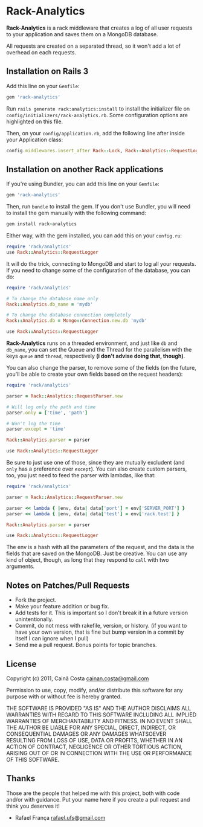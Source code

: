 # Rack-Analytics #

**Rack-Analytics** is a rack middleware that creates a log of all user requests to your application and saves them on a MongoDB database.

All requests are created on a separated thread, so it won't add a lot of overhead on each requests.

## Installation on Rails 3 ##

Add this line on your `Gemfile`:

``` ruby
gem 'rack-analytics'
```

Run `rails generate rack:analytics:install` to install the initializer file on `config/initializers/rack-analytics.rb`. Some configuration options are highlighted on this file.

Then, on your `config/application.rb`, add the following line after inside your Application class:

``` ruby
config.middlewares.insert_after Rack::Lock, Rack::Analytics::RequestLogger
```

## Installation on another Rack applications ##

If you're using Bundler, you can add this line on your `Gemfile`:

``` ruby
gem 'rack-analytics'
```

Then, run `bundle` to install the gem. If you don't use Bundler, you will need to install the gem manually with the following command:

``` ruby
gem install rack-analytics
```

Either way, with the gem installed, you can add this on your `config.ru`:

``` ruby
require 'rack/analytics'
use Rack::Analytics::RequestLogger
```

It will do the trick, connecting to MongoDB and start to log all your requests. If you need to change some of the configuration of the database, you can do:

``` ruby
require 'rack/analytics'

# To change the database name only
Rack::Analytics.db_name = 'mydb'

# To change the database connection completely
Rack::Analytics.db = Mongo::Connection.new.db 'mydb'

use Rack::Analytics::RequestLogger
```

**Rack-Analytics** runs on a threaded environment, and just like `db` and `db_name`, you can set the Queue and the Thread for the parallelism with the keys `queue` and `thread`, respectively **(i don't advise doing that, though)**.

You can also change the parser, to remove some of the fields (on the future, you'll be able to create your own fields based on the request headers):

``` ruby
require 'rack/analytics'

parser = Rack::Analytics::RequestParser.new

# Will log only the path and time
parser.only = ['time', 'path']

# Won't log the time
parser.except = 'time'

Rack::Analytics.parser = parser

use Rack::Analytics::RequestLogger
```

Be sure to just use one of those, since they are mutually excludent (and `only` has a preference over `except`). You can also create custom parsers, too, you just need to feed the parser with lambdas, like that:

``` ruby
require 'rack/analytics'

parser = Rack::Analytics::RequestParser.new

parser << lambda { |env, data| data['port'] = env['SERVER_PORT'] }
parser << lambda { |env, data| data['test'] = env['rack.test'] }

Rack::Analytics.parser = parser

use Rack::Analytics::RequestLogger
```

The env is a hash with all the parameters of the request, and the data is the fields that are saved on the MongoDB. Just be creative. You can use any kind of object, though, as long that they respond to `call` with two arguments.

## Notes on Patches/Pull Requests ##

* Fork the project.
* Make your feature addition or bug fix.
* Add tests for it. This is important so I don't break it in a future version unintentionally.
* Commit, do not mess with rakefile, version, or history. (if you want to have your own version, that is fine but bump version in a commit by itself I can ignore when I pull)
* Send me a pull request. Bonus points for topic branches.

## License ##

Copyright (c) 2011, Cainã Costa <cainan.costa@gmail.com>

Permission to use, copy, modify, and/or distribute this software for any purpose with or without fee is hereby granted.

THE SOFTWARE IS PROVIDED "AS IS" AND THE AUTHOR DISCLAIMS ALL WARRANTIES WITH REGARD TO THIS SOFTWARE INCLUDING ALL IMPLIED WARRANTIES OF MERCHANTABILITY AND FITNESS. IN NO EVENT SHALL THE AUTHOR BE LIABLE FOR ANY SPECIAL, DIRECT, INDIRECT, OR CONSEQUENTIAL DAMAGES OR ANY DAMAGES WHATSOEVER RESULTING FROM LOSS OF USE, DATA OR PROFITS, WHETHER IN AN ACTION OF CONTRACT, NEGLIGENCE OR OTHER TORTIOUS ACTION, ARISING OUT OF OR IN CONNECTION WITH THE USE OR PERFORMANCE OF THIS SOFTWARE.

## Thanks ##

Those are the people that helped me with this project, both with code and/or with guidance. Put your name here if you create a pull request and think you deserves it!

* Rafael França <rafael.ufs@gmail.com>
